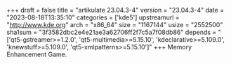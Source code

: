 +++
draft = false
title = "artikulate 23.04.3-4"
version = "23.04.3-4"
date = "2023-08-18T13:35:10"
categories = ['kde5']
upstreamurl = "http://www.kde.org"
arch = "x86_64"
size = "1167144"
usize = "2552500"
sha1sum = "3f3582dbc2e4e21ae3a62706ff2f7c5a7f08db86"
depends = "['qt5-gstreamer>=1.2.0', 'qt5-multimedia>=5.15.10', 'kdeclarative>=5.109.0', 'knewstuff>=5.109.0', 'qt5-xmlpatterns>=5.15.10']"
+++
Memory Enhancement Game.